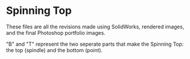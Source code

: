 # Spinning Top

These files are all the revisions made using SolidWorks, rendered images, and the final Photoshop portfolio images.

"B" and "T" represent the two seperate parts that make the Spinning Top: the top (spindle) and the bottom (point).
